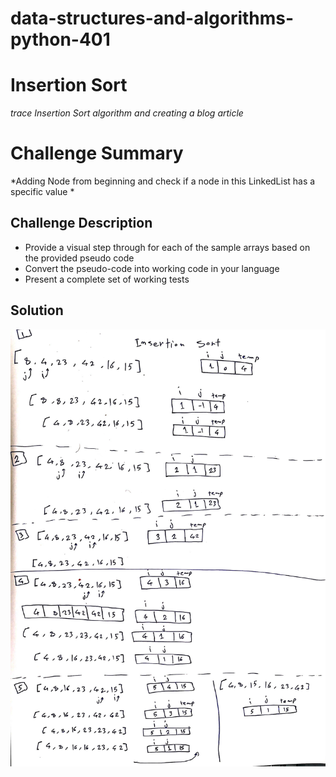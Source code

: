 # data-structures-and-algorithms-python-401

# Insertion Sort
*trace Insertion Sort algorithm and creating a blog article* 


# Challenge Summary
<!-- Short summary or background information -->

*Adding Node from beginning and check if a node in this LinkedList has a specific value *

## Challenge Description
<!-- Description of the challenge -->

* Provide a visual step through for each of the sample arrays based on the provided pseudo code
* Convert the pseudo-code into working code in your language
* Present a complete set of working tests


## Solution
<!-- Embedded whiteboard image -->

![Solution](/assets/insertion_sort.jpg)